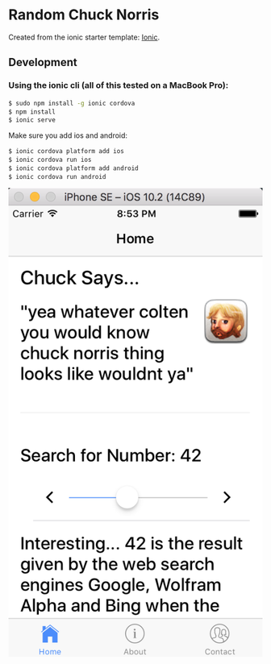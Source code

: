 # Random Chuck Norris

Created from the ionic starter template: [Ionic](http://ionicframework.com/docs/).

## Development

### Using the ionic cli (all of this tested on a MacBook Pro):

```bash
$ sudo npm install -g ionic cordova
$ npm install
$ ionic serve
```

Make sure you add ios and android:

```bash
$ ionic cordova platform add ios
$ ionic cordova run ios
$ ionic cordova platform add android
$ ionic cordova run android
```
![Random Chuck Norris Screenshot](https://raw.githubusercontent.com/ivanbportugal/randomchucknorris/master/ScreenShot.png)